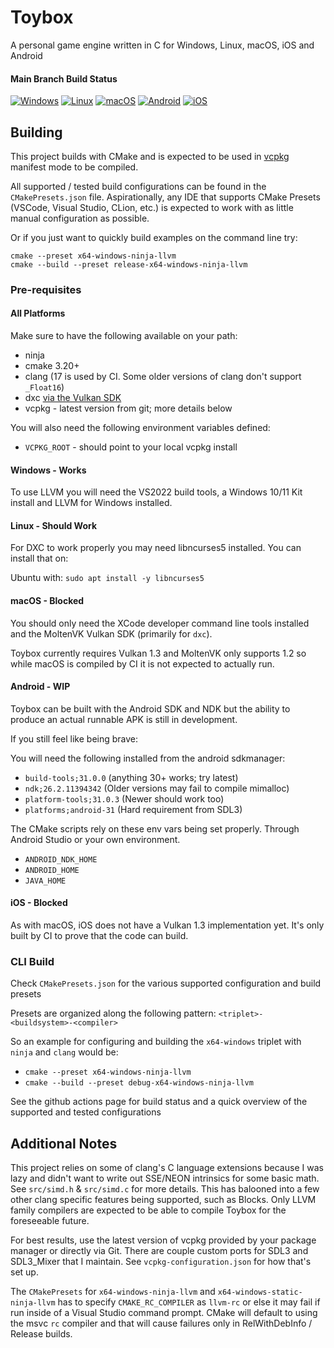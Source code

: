 # Toybox

A personal game engine written in C for Windows, Linux, macOS, iOS and Android 

#### Main Branch Build Status

[![Windows](https://github.com/Honeybunch/toybox/actions/workflows/windows.yml/badge.svg)](https://github.com/Honeybunch/toybox/actions/workflows/windows.yml)
[![Linux](https://github.com/Honeybunch/toybox/actions/workflows/linux.yml/badge.svg)](https://github.com/Honeybunch/toybox/actions/workflows/linux.yml)
[![macOS](https://github.com/Honeybunch/toybox/actions/workflows/macos.yml/badge.svg)](https://github.com/Honeybunch/toybox/actions/workflows/macos.yml)
[![Android](https://github.com/Honeybunch/toybox/actions/workflows/android.yml/badge.svg)](https://github.com/Honeybunch/toybox/actions/workflows/android.yml)
[![iOS](https://github.com/Honeybunch/toybox/actions/workflows/ios.yml/badge.svg)](https://github.com/Honeybunch/toybox/actions/workflows/ios.yml)

## Building
This project builds with CMake and is expected to be used in [vcpkg](https://github.com/microsoft/vcpkg) manifest mode to be compiled.

All supported / tested build configurations can be found in the `CMakePresets.json` file. Aspirationally, any IDE that supports CMake Presets (VSCode, Visual Studio, CLion, etc.) is expected to work with as little manual configuration as possible.

Or if you just want to quickly build examples on the command line try:
```shell
cmake --preset x64-windows-ninja-llvm
cmake --build --preset release-x64-windows-ninja-llvm
```

### Pre-requisites

#### All Platforms
Make sure to have the following available on your path:
* ninja
* cmake 3.20+
* clang (17 is used by CI. Some older versions of clang don't support `_Float16`)
* dxc [via the Vulkan SDK](https://vulkan.lunarg.com/)
* vcpkg - latest version from git; more details below

You will also need the following environment variables defined:
* `VCPKG_ROOT` - should point to your local vcpkg install

#### Windows - Works
To use LLVM you will need the VS2022 build tools, a Windows 10/11 Kit install and LLVM for Windows installed.

#### Linux - Should Work
For DXC to work properly you may need libncurses5 installed. You can install that on:

Ubuntu with: `sudo apt install -y libncurses5`

#### macOS - Blocked
You should only need the XCode developer command line tools installed and the MoltenVK Vulkan SDK (primarily for `dxc`).

Toybox currently requires Vulkan 1.3 and MoltenVK only supports 1.2 so while macOS is compiled by CI it is not expected to actually run.

#### Android - WIP
Toybox can be built with the Android SDK and NDK but the ability to produce an actual runnable APK is still in development.

If you still feel like being brave:

You will need the following installed from the android sdkmanager:
* `build-tools;31.0.0` (anything 30+ works; try latest)
* `ndk;26.2.11394342` (Older versions may fail to compile mimalloc)
* `platform-tools;31.0.3` (Newer should work too)
* `platforms;android-31` (Hard requirement from SDL3)

The CMake scripts rely on these env vars being set properly. Through Android Studio or your own environment.
* `ANDROID_NDK_HOME`
* `ANDROID_HOME`
* `JAVA_HOME`

#### iOS - Blocked
As with macOS, iOS does not have a Vulkan 1.3 implementation yet. It's only built by CI to prove that the code can build.

### CLI Build
Check `CMakePresets.json` for the various supported configuration and build presets

Presets are organized along the following pattern: `<triplet>-<buildsystem>-<compiler>`

So an example for configuring and building the `x64-windows` triplet with `ninja` and `clang` would be:
* `cmake --preset x64-windows-ninja-llvm`
* `cmake --build --preset debug-x64-windows-ninja-llvm`

See the github actions page for build status and a quick overview of the supported and tested configurations

## Additional Notes
This project relies on some of clang's C language extensions because I was lazy and didn't want to write out SSE/NEON intrinsics for some basic math. See `src/simd.h` & `src/simd.c` for more details. This has balooned into a few other clang specific features being supported, such as Blocks. Only LLVM family compilers are expected to be able to compile Toybox for the foreseeable future.

For best results, use the latest version of vcpkg provided by your package manager or directly via Git. There are couple custom ports for SDL3 and SDL3_Mixer that I maintain. See `vcpkg-configuration.json` for how that's set up.

The `CMakePresets` for `x64-windows-ninja-llvm` and `x64-windows-static-ninja-llvm` has to specify `CMAKE_RC_COMPILER` as `llvm-rc` or else it may fail if run inside of a Visual Studio command prompt. CMake will default to using the msvc `rc` compiler and that will cause failures only in RelWithDebInfo / Release builds.